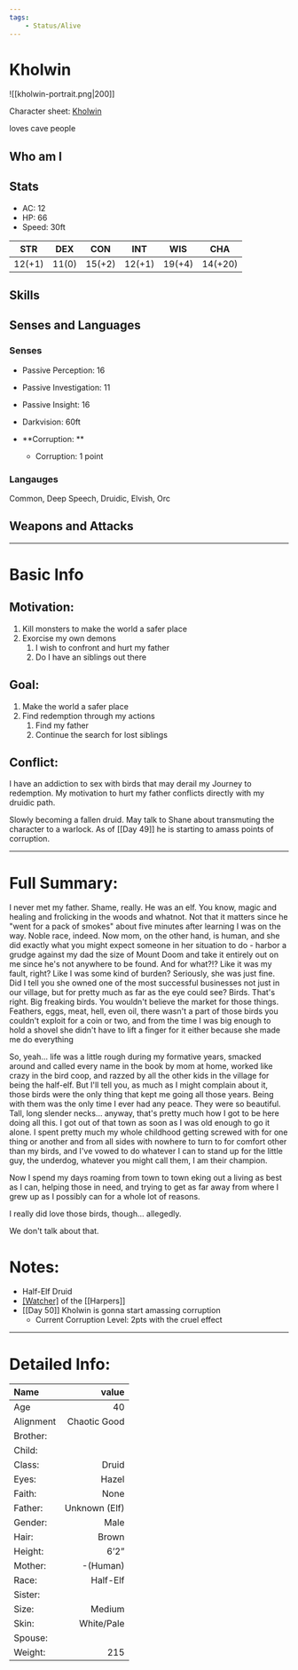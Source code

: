 ```yaml
---
tags:
    - Status/Alive
---
```


# Kholwin
![[kholwin-portrait.png|200]]

Character sheet: [Kholwin](https://www.dndbeyond.com/characters/25408582)

loves cave people

## Who am I

## Stats
- AC: 12
- HP: 66
- Speed: 30ft

| STR | DEX | CON | INT | WIS | CHA|
| ---- | ---- | ---- | ---- | ---- | ---- |
| 12(+1) | 11(0) | 15(+2) | 12(+1) | 19(+4) | 14(+20) |

## Skills

## Senses and Languages
### Senses
- Passive Perception: 16  
- Passive Investigation: 11  
- Passive Insight: 16  
- Darkvision: 60ft  


- **Corruption: **
    - Corruption: 1 point

### Langauges
Common, Deep Speech, Druidic, Elvish, Orc

## Weapons and Attacks
___
# Basic Info

## Motivation: 
1. Kill monsters to make the world a safer place
2. Exorcise my own demons
	1. I wish to confront and hurt my father
	2. Do I have an siblings out there

## Goal:
1. Make the world a safer place
2. Find redemption through my actions
	1. Find my father
	2. Continue the search for lost siblings

## Conflict:
I have an addiction to sex with birds that may derail my Journey to redemption. My motivation to hurt my father conflicts directly with my druidic path.

Slowly becoming a fallen druid. May talk to Shane about transmuting the character to a warlock. As of [[Day 49]] he is starting to amass points of corruption.

___
# Full Summary:
I never met my father. Shame, really. He was an elf. You know, magic and healing and frolicking in the woods and whatnot. Not that it matters since he "went for a pack of smokes" about five minutes after learning I was on the way. Noble race, indeed. Now mom, on the other hand, is human, and she did exactly what you might expect someone in her situation to do - harbor a grudge against my dad the size of Mount Doom and take it entirely out on me since he's not anywhere to be found. And for what?!? Like it was my fault, right? Like I was some kind of burden? Seriously, she was just fine. Did I tell you she owned one of the most successful businesses not just in our village, but for pretty much as far as the eye could see? Birds. That's right. Big freaking birds. You wouldn't believe the market for those things. Feathers, eggs, meat, hell, even oil, there wasn't a part of those birds you couldn't exploit for a coin or two, and from the time I was big enough to hold a shovel she didn't have to lift a finger for it either because she made me do everything

So, yeah... life was a little rough during my formative years, smacked around and called every name in the book by mom at home, worked like crazy in the bird coop, and razzed by all the other kids in the village for being the half-elf. But I'll tell you, as much as I might complain about it, those birds were the only thing that kept me going all those years. Being with them was the only time I ever had any peace. They were so beautiful. Tall, long slender necks... anyway, that's pretty much how I got to be here doing all this. I got out of that town as soon as I was old enough to go it alone. I spent pretty much my whole childhood getting screwed with for one thing or another and from all sides with nowhere to turn to for comfort other than my birds, and I've vowed to do whatever I can to stand up for the little guy, the underdog, whatever you might call them, I am their champion.

Now I spend my days roaming from town to town eking out a living as best as I can, helping those in need, and trying to get as far away from where I grew up as I possibly can for a whole lot of reasons.

I really did love those birds, though... allegedly.

We don't talk about that.

# Notes:
- Half-Elf Druid
- [[Watcher]](Member) of the [[Harpers]]
- [[Day 50]] Kholwin is gonna start amassing corruption
  - Current Corruption Level: 2pts with the cruel effect

___
# Detailed Info:
Name|value
:-----|-----:
Age|40
Alignment|Chaotic Good
Brother:|
Child:|
Class:|Druid
Eyes:|Hazel
Faith:|None
Father:|Unknown (Elf)
Gender:|Male
Hair:|Brown
Height:|6’2”
Mother:|-(Human)
Race:|Half-Elf
Sister:|
Size:|Medium
Skin:|White/Pale
Spouse:|
Weight:|215